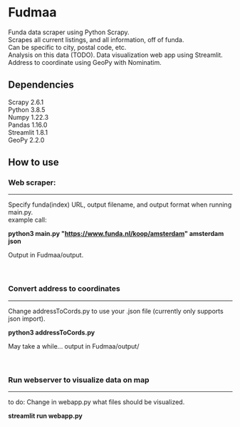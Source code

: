# Fudmaa
Funda data scraper using Python Scrapy.  
Scrapes all current listings, and all information, off of funda.  
Can be specific to city, postal code, etc.  
Analysis on this data (TODO).
Data visualization web app using Streamlit.  
Address to coordinate using GeoPy with Nominatim.  

## Dependencies
Scrapy 2.6.1  
Python 3.8.5  
Numpy 1.22.3  
Pandas 1.16.0  
Streamlit 1.8.1  
GeoPy 2.2.0  

## How to use

### Web scraper:
--------------------
Specify funda(index) URL, output filename, and output format when running main.py.  
example call:  

__python3 main.py "https://www.funda.nl/koop/amsterdam" amsterdam json__  

Output in Fudmaa/output.  
<br>
<br>

### Convert address to coordinates
--------------------

Change addressToCords.py to use your .json file (currently only supports json import).  

__python3 addressToCords.py__  

May take a while... output in Fudmaa/output/  
<br>
<br>

### Run webserver to visualize data on map  
--------------------
to do: Change in webapp.py what files should be visualized.

__streamlit run webapp.py__  




